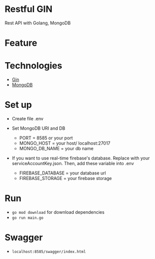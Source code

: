 # Restful GIN
Rest API with Golang, MongoDB

# Feature


# Technologies
* [Gin](https://github.com/gin-gonic/gin)
* [MongoDB](https://www.mongodb.com)

# Set up
* Create file .env
* Set MongoDB URI and DB
  - PORT = 8585 or your port
  - MONGO_HOST = your host/ localhost:27017
  - MONGO_DB_NAME = your db name
  
* If you want to use real-time firebase's database. Replace with your serviceAccountKey.json. Then, add these variable into .env
  - FIREBASE_DATABASE = your database url
  - FIREBASE_STORAGE = your firebase storage

# Run
* `go mod download` for download dependencies
* `go run main.go`

# Swagger
* `localhost:8585/swagger/index.html`

